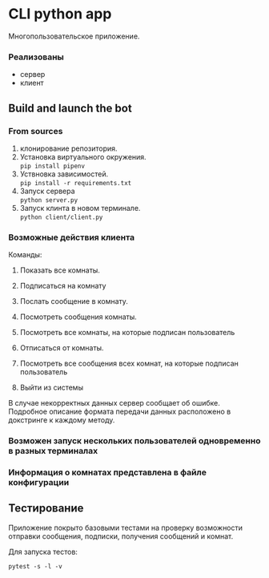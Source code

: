 # CLI python app 

Многопользовательское приложение.

### Реализованы

- сервер
- клиент 


## Build and launch the bot

### From sources
1. клонирование репозитория.  
2. Установка виртуального окружения.    
`pip install pipenv`
3. Уствновка зависимостей.  
`pip install -r requirements.txt`
4. Запуск сервера   
`python server.py`
5. Запуск клинта в новом терминале.   
`python client/client.py`


### Возможные действия клиента

Команды:


1. Показать все комнаты.  
	
2. Подписаться на комнату    
  
3. Послать сообщение в комнату.  
	
4. Посмотреть сообщения комнаты.  
	
5. Посмотреть все комнаты, на которые подписан пользователь

6. Отписаться от комнаты.  
	
7. Посмотреть все сообщения всех комнат, на которые подписан пользователь

6. Выйти из системы 


В случае некорректных данных сервер сообщает об ошибке.  
Подробное описание формата передачи данных расположено в докстринге к каждому методу.  

### Возможен запуск нескольких пользователей одновременно в разных терминалах 

### Информация о комнатах представлена в файле конфигурации 

## Тестирование

Приложение покрыто базовыми тестами на проверку возможности отправки сообщения, подписки, получения сообщений и комнат.

Для запуска тестов:

```
pytest -s -l -v  
```